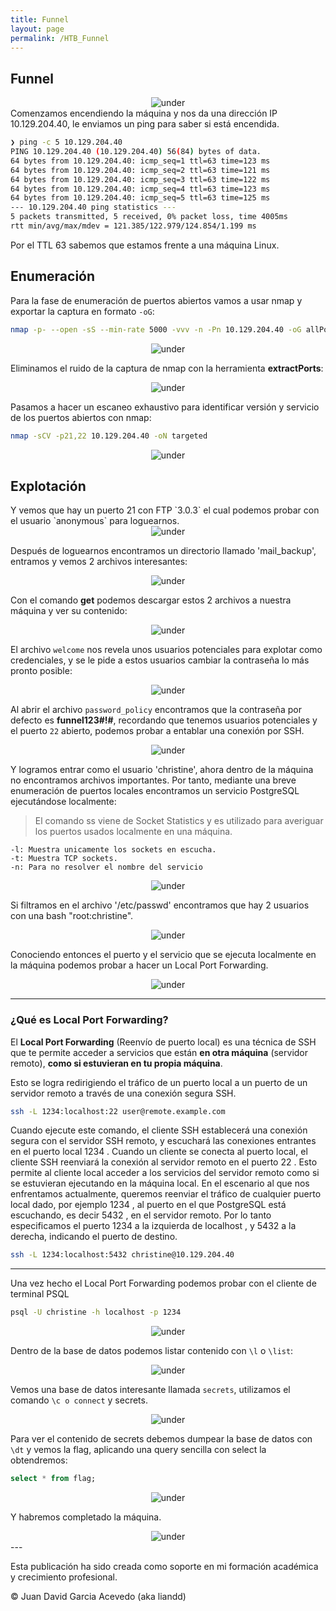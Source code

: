 ```yaml
---
title: Funnel
layout: page
permalink: /HTB_Funnel
---
```


<h2 class="amarillo">Funnel</h2>
<div id="imgs" style="text-align: center;">
  <img src="/assets/images/StartingPoint/VIP/Funnel/funnel.png" alt="under" oncontextmenu="return false;">
</div>
Comenzamos encendiendo la máquina y nos da una dirección IP 10.129.204.40, le enviamos un ping para saber si está encendida.

```bash
❯ ping -c 5 10.129.204.40
PING 10.129.204.40 (10.129.204.40) 56(84) bytes of data.
64 bytes from 10.129.204.40: icmp_seq=1 ttl=63 time=123 ms
64 bytes from 10.129.204.40: icmp_seq=2 ttl=63 time=121 ms
64 bytes from 10.129.204.40: icmp_seq=3 ttl=63 time=122 ms
64 bytes from 10.129.204.40: icmp_seq=4 ttl=63 time=123 ms
64 bytes from 10.129.204.40: icmp_seq=5 ttl=63 time=125 ms
--- 10.129.204.40 ping statistics ---
5 packets transmitted, 5 received, 0% packet loss, time 4005ms
rtt min/avg/max/mdev = 121.385/122.979/124.854/1.199 ms
```

Por el TTL 63 sabemos que estamos frente a una máquina Linux.

<h2 class="amarillo">Enumeración</h2>

Para la fase de enumeración de puertos abiertos vamos a usar nmap y exportar la captura en formato `-oG`:

```bash
nmap -p- --open -sS --min-rate 5000 -vvv -n -Pn 10.129.204.40 -oG allPorts
```
<div style="text-align: center;">
  <img src="/assets/images/StartingPoint/VIP/Funnel/nmap.png" alt="under" oncontextmenu="return false;">
</div>


Eliminamos el ruido de la captura de nmap con la herramienta **extractPorts**:
<div style="text-align: center;">
  <img src="/assets/images/StartingPoint/VIP/Funnel/extractPorts.png" alt="under" oncontextmenu="return false;">
</div>


Pasamos a hacer un escaneo exhaustivo para identificar versión y servicio de los puertos abiertos con nmap:

```bash
nmap -sCV -p21,22 10.129.204.40 -oN targeted
```
<div style="text-align: center;">
  <img src="/assets/images/StartingPoint/VIP/Funnel/nmap2.png" alt="under" oncontextmenu="return false;">
</div>

<h2 class="amarillo">Explotación</h2>
Y vemos que hay un puerto 21 con FTP `3.0.3` el cual podemos probar con el usuario `anonymous` para loguearnos.
<div style="text-align: center;">
  <img src="/assets/images/StartingPoint/VIP/Funnel/ftp.png" alt="under" oncontextmenu="return false;">
</div>


Después de loguearnos encontramos un directorio llamado 'mail_backup', entramos y vemos 2 archivos interesantes:
<div style="text-align: center;">
  <img src="/assets/images/StartingPoint/VIP/Funnel/ftp2.png" alt="under" oncontextmenu="return false;">
</div>


Con el comando **get** podemos descargar estos 2 archivos a nuestra máquina y ver su contenido:
<div style="text-align: center;">
  <img src="/assets/images/StartingPoint/VIP/Funnel/file1.png" alt="under" oncontextmenu="return false;">
</div>


El archivo `welcome` nos revela unos usuarios potenciales para explotar como credenciales, y se le pide a estos usuarios cambiar la contraseña lo más pronto posible:
<div style="text-align: center;">
  <img src="/assets/images/StartingPoint/VIP/Funnel/file2.png" alt="under" oncontextmenu="return false;">
</div>

Al abrir el archivo `password_policy` encontramos que la contraseña por defecto es **funnel123#!#**, recordando que tenemos usuarios potenciales y el puerto `22` abierto, podemos probar a entablar una conexión por SSH.
<div style="text-align: center;">
  <img src="/assets/images/StartingPoint/VIP/Funnel/ssh.png" alt="under" oncontextmenu="return false;">
</div>


Y logramos entrar como el usuario 'christine', ahora dentro de la máquina no encontramos archivos importantes. Por tanto, mediante una breve enumeración de puertos locales encontramos un servicio PostgreSQL ejecutándose localmente:

> El comando ss viene de Socket Statistics y es utilizado para averiguar los puertos usados localmente en una máquina.

```
-l: Muestra unicamente los sockets en escucha.
-t: Muestra TCP sockets.
-n: Para no resolver el nombre del servicio
```
<div style="text-align: center;">
  <img src="/assets/images/StartingPoint/VIP/Funnel/ssh2.png" alt="under" oncontextmenu="return false;">
</div>


Si filtramos en el archivo '/etc/passwd' encontramos que hay 2 usuarios con una bash "root:christine".
<div style="text-align: center;">
  <img src="/assets/images/StartingPoint/VIP/Funnel/intrusion.png" alt="under" oncontextmenu="return false;">
</div>


Conociendo entonces el puerto y el servicio que se ejecuta localmente en la máquina podemos probar a hacer un Local Port Forwarding.
<div style="text-align: center;">
  <img src="/assets/images/StartingPoint/VIP/Funnel/psql.png" alt="under" oncontextmenu="return false;">
</div>


---
<h3 class="verde">¿Qué es Local Port Forwarding?</h3>

El **Local Port Forwarding** (Reenvío de puerto local) es una técnica de SSH que te permite acceder a servicios que están **en otra máquina** (servidor remoto), **como si estuvieran en tu propia máquina**.

Esto se logra redirigiendo el tráfico de un puerto local a un puerto de un servidor remoto a través de una conexión segura SSH.

```bash
ssh -L 1234:localhost:22 user@remote.example.com
```

Cuando ejecute este comando, el cliente SSH establecerá una conexión segura con el servidor SSH remoto,
y escuchará las conexiones entrantes en el puerto local 1234 . Cuando un cliente se conecta al puerto local,
el cliente SSH reenviará la conexión al servidor remoto en el puerto 22 . Esto permite al cliente local
acceder a los servicios del servidor remoto como si se estuvieran ejecutando en la máquina local.
En el escenario al que nos enfrentamos actualmente, queremos reenviar el tráfico de cualquier puerto local dado, por ejemplo
1234 , al puerto en el que PostgreSQL está escuchando, es decir 5432 , en el servidor remoto. Por lo tanto
especificamos el puerto 1234 a la izquierda de localhost , y 5432 a la derecha, indicando el puerto de destino.

```bash
ssh -L 1234:localhost:5432 christine@10.129.204.40
```

---

Una vez hecho el Local Port Forwarding podemos probar con el cliente de terminal PSQL

```bash
psql -U christine -h localhost -p 1234
```
<div style="text-align: center;">
  <img src="/assets/images/StartingPoint/VIP/Funnel/intrusion2.png" alt="under" oncontextmenu="return false;">
</div>


Dentro de la base de datos podemos listar contenido con `\l` o `\list`:
<div style="text-align: center;">
  <img src="/assets/images/StartingPoint/VIP/Funnel/intrusion3.png" alt="under" oncontextmenu="return false;">
</div>


Vemos una base de datos interesante llamada `secrets`, utilizamos el comando `\c o connect` y secrets.
<div style="text-align: center;">
  <img src="/assets/images/StartingPoint/VIP/Funnel/intrusion4.png" alt="under" oncontextmenu="return false;">
</div>


Para ver el contenido de secrets debemos dumpear la base de datos con `\dt` y vemos la flag, aplicando una query sencilla con select la obtendremos:

```sql
select * from flag;
```
<div style="text-align: center;">
  <img src="/assets/images/StartingPoint/VIP/Funnel/flag.png" alt="under" oncontextmenu="return false;">
</div>


Y habremos completado la máquina.
<div style="text-align: center;">
  <img src="/assets/images/StartingPoint/VIP/Funnel/pwn.png" alt="under" oncontextmenu="return false;">
</div>
---

Esta publicación ha sido creada como soporte en mi formación académica y crecimiento profesional.

© Juan David Garcia Acevedo (aka liandd)

